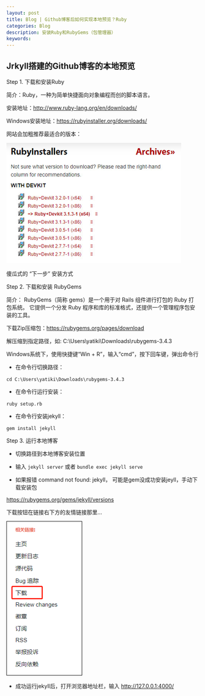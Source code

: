 ```yaml
---
layout: post
title: Blog | Github博客后如何实现本地预览？Ruby
categories: Blog
description: 安装Ruby和RubyGems（包管理器）
keywords: 
---
```



## Jrkyll搭建的Github博客的本地预览

Step 1. 下载和安装Ruby

简介：Ruby，一种为简单快捷面向对象编程而创的脚本语言。

安装地址：http://www.ruby-lang.org/en/downloads/

Windows安装地址：https://rubyinstaller.org/downloads/

网站会加粗推荐最适合的版本：

![Github-Blog-localhost](/images/posts/ruby-installers.jpg)

傻瓜式的 “下一步” 安装方式


Step 2. 下载和安装 RubyGems

简介： RubyGems（简称 gems）是一个用于对 Rails 组件进行打包的 Ruby 打包系统。 它提供一个分发 Ruby 程序和库的标准格式，还提供一个管理程序包安装的工具。

下载Zip压缩包：https://rubygems.org/pages/download

解压缩到指定路径，如: C:\Users\yatiki\Downloads\rubygems-3.4.3

Windows系统下，使用快捷键“Win + R”，输入“cmd”，按下回车键，弹出命令行

- 在命令行切换路径：


```
cd C:\Users\yatiki\Downloads\rubygems-3.4.3
```


- 在命令行运行安装：

```
ruby setup.rb
```

- 在命令行安装jekyll：

```
gem install jekyll
```


Step 3. 运行本地博客

- 切换路径到本地博客安装位置

- 输入 ```jekyll server``` 或者 ```bundle exec jekyll serve```

- 如果报错 command not found: jekyll， 可能是gem没成功安装jeyll，手动下载安装包

https://rubygems.org/gems/jekyll/versions

下载按钮在链接右下方的友情链接那里...

<img src="/images/posts/ruby-gem-jeykll-download.png" style="border: 1px solid black">

- 成功运行jekyll后，打开浏览器地址栏，输入 http://127.0.0.1:4000/


